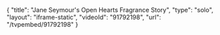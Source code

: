 {
    "title": "Jane Seymour's Open Hearts Fragrance Story",
    "type": "solo",
    "layout": "iframe-static",
    "videoId": "91792198",
    "url": "\/tvpembed\/91792198"
}